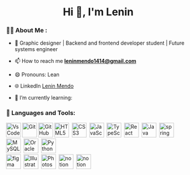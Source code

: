 <h1 align="center">Hi 👋, I'm Lenin</h1>

### 👨‍💻 About Me :
  
- 📝 Graphic designer | Backend and frontend developer student | Future systems engineer 

- 📫 How to reach me **leninmendo1414@gmail.com**

- 😄 Pronouns: Lean

- 🌐 LinkedIn [Lenin Mendo](https://www.linkedin.com/in/leninmendo/)

- 🌱 I’m currently learning:


<div align="ceter">
    <h3>🔨 Languages and Tools:</h3>
    <div>
        <img src="https://github.com/LeninMendo/lenicon/blob/master/icons/vscode/vscode-original.svg" title="VsCode" **alt="VsCode" width="40" height="40"/>
        <img src="https://github.com/LeninMendo/lenicon/blob/master/icons/git/git-original.svg" title="Git" **alt="Git" width="40" height="40"/>
        <img src="https://github.com/LeninMendo/lenicon/blob/master/icons/github/github-original.svg" title="GitHub" **alt="GitHub" width="40" height="40"/>
        <img src="https://github.com/LeninMendo/lenicon/blob/master/icons/html5/html5-original.svg" title="HTML5" alt="HTML5" width="40" height="40"/>&nbsp;
        <img src="https://github.com/LeninMendo/lenicon/blob/master/icons/css3/css3-original.svg"  title="CSS3" alt="CSS3" width="40" height="40"/>&nbsp;
        <img src="https://github.com/LeninMendo/lenicon/blob/master/icons/javascript/javascript-original.svg" title="JavaScript" alt="JavaScript" width="40" height="40"/>&nbsp;
        <img src="https://github.com/LeninMendo/lenicon/blob/master/icons/typescript/typescript-original.svg" title="TypeScript" alt="TypeScript" width="40" height="40"/>&nbsp;
        <img src="https://github.com/LeninMendo/lenicon/blob/master/icons/react/react-original.svg" title="React" alt="React" width="40" height="40"/>&nbsp;
        <img src="https://github.com/LeninMendo/lenicon/blob/master/icons/java/java-original.svg" title="Java" alt="Java" width="40" height="40"/>&nbsp;
        <img src="https://github.com/LeninMendo/lenicon/blob/master/icons/spring/spring-original.svg" title="spring" alt="spring" width="40" height="40"/>&nbsp;
        <img src="https://github.com/LeninMendo/lenicon/blob/master/icons/mysql/mysql-original.svg" title="MySQL"  alt="MySQL" width="40" height="40"/>&nbsp;  
        <img src="https://github.com/LeninMendo/lenicon/blob/master/icons/oracle/oracle-original-wordmark.svg" title="Oracle" alt="Oracle" width="40" height="40"/>&nbsp;
        <img src="https://github.com/LeninMendo/lenicon/blob/master/icons/python/python-original.svg" title="Python" **alt="Python" width="40" height="40"/>  
     </div>
     <div>
        <img src="https://github.com/LeninMendo/lenicon/blob/master/icons/figma/figma-original.svg" title="figma" alt="figma" width="40" height="40"/>&nbsp;
        <img src="https://github.com/LeninMendo/lenicon/blob/master/icons/illustrator/Illustrator-Vector.svg" title="Illustrator" alt="Illustrator" width="40" height="40"/>&nbsp;
        <img src="https://github.com/LeninMendo/lenicon/blob/master/icons/photoshop/Photoshop-Vector.svg" title="Photoshop" alt="Photoshop" width="40" height="40"/>&nbsp;
        <img src="https://github.com/LeninMendo/lenicon/blob/master/icons/notion/notion-original.svg" title="notion" alt="notion" width="40" height="40"/>&nbsp;
        <img src="https://github.com/LeninMendo/lenicon/blob/master/icons/notion/notion-original.svg" title="notion" alt="notion" width="40" height="40"/>&nbsp;
     </div>
</div>
